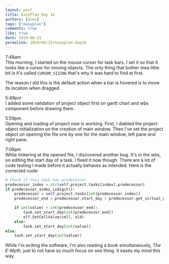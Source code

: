 ```yaml
---
layout: post
title: EasyPlan Day 16
authors: [alex]
tags: ["easyplan"]
comments: true
like: true
date: 2019-06-22
permalink: 2019/06/22/easyplan-day16
---
```

7:48am  
This morning, I started on the mouse cursor for task bars. I set it so that it looks like a cursor for moving objects. The only thing that bother mea little bit is it's called ```CURSOR_SIZING``` that's why it was hard to find at first.

The reason I did this is the default action when a bar is hovered is to move its location when dragged.

5:49pm  
I added some validation of project object first on gantt chart and wbs component before drawing them.

5:59pm  
Opening and loading of project now is working. First, I diabled the project object initialization on the creation of main window. Then I've set the project object on opening the file one by one for the main window, left pane and right pane.

7:09pm  
While tinkering at the opened file, I discovered another bug. It's in the wbs, on editing the start day of a task. I fixed it now though. There are a lot of code testing I made before it actually behaves as intended. Here is the corrected code:

```python
# Check if this task has predecessor
predecessor_index = str(self.project.tasks[index].predecessor)
if predecessor_index.isdigit():
    predecessor = self.project.tasks[int(predecessor_index)]
    predecessor_end = predecessor.start_day + predecessor.get_virtual_duration()

    if int(value) < int(predecessor_end):
        task.set_start_day(int(predecessor_end))
        elf.SetCellValue(cell, old)
    else:
        task.set_start_day(int(value))
else:
    task.set_start_day(int(value))
```

While I'm writing the software, I'm also reading a book simultaneously, _The E-Myth_, just to not have so much focus on one thing. It eases my mind this way.
